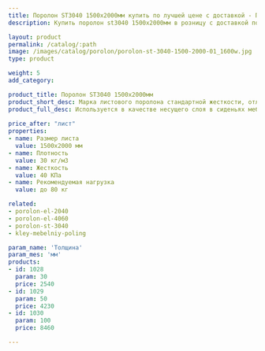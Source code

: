 ```yaml
---
title: Поролон ST3040 1500х2000мм купить по лучшей цене с доставкой - Поролоныч
description: Купить поролон st3040 1500х2000мм в розницу с доставкой по Москве в интернет-магазине Поролоныча.

layout: product
permalink: /catalog/:path
image: /images/catalog/porolon/porolon-st-3040-1500-2000-01_1600w.jpg
type: product

weight: 5
add_category: 

product_title: Поролон ST3040 1500х2000мм
product_short_desc: Марка листового поролона стандартной жесткости, отличается превосходной эластичностью и восстанавливаемостью.
product_full_desc: Используется в качестве несущего слоя в сиденьях мебели и матрасах. Формообразующий элемент для матрасов и всех частей диванов. Поролон ST3040 отличается превосходной эластичностью и восстанавливаемостью.
        
price_after: "лист"
properties:
- name: Размер листа
  value: 1500х2000 мм
- name: Плотность
  value: 30 кг/м3
- name: Жесткость
  value: 40 КПа
- name: Рекомендуемая нагрузка
  value: до 80 кг

related:
- porolon-el-2040
- porolon-el-4060
- porolon-st-3040
- kley-mebelniy-poling

param_name: 'Толщина'
param_mes: 'мм'
products:
- id: 1028
  param: 30
  price: 2540
- id: 1029
  param: 50
  price: 4230
- id: 1030
  param: 100
  price: 8460

---
```

